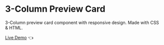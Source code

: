 # 3-Column Preview Card

3-Column preview card component with responsive design. Made with CSS & HTML.

[Live Demo](https://dmitriy24s.github.io/3-column-preview-card/) 👈
